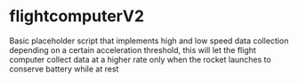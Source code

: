 # flightcomputerV2

Basic placeholder script that implements high and low speed data collection depending on a certain acceleration threshold, this will let the flight computer collect data at a higher rate only when the rocket launches to conserve battery while at rest
